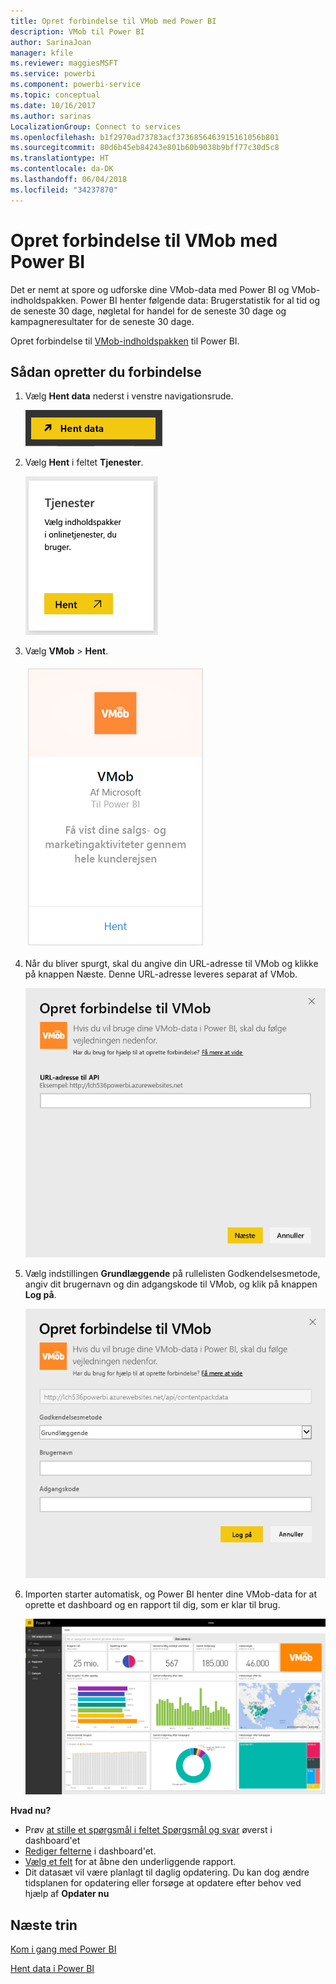 ```yaml
---
title: Opret forbindelse til VMob med Power BI
description: VMob til Power BI
author: SarinaJoan
manager: kfile
ms.reviewer: maggiesMSFT
ms.service: powerbi
ms.component: powerbi-service
ms.topic: conceptual
ms.date: 10/16/2017
ms.author: sarinas
LocalizationGroup: Connect to services
ms.openlocfilehash: b1f2970ad73783acf3736856463915161056b801
ms.sourcegitcommit: 80d6b45eb84243e801b60b9038b9bff77c30d5c8
ms.translationtype: HT
ms.contentlocale: da-DK
ms.lasthandoff: 06/04/2018
ms.locfileid: "34237870"
---
```

# <a name="connect-to-vmob-with-power-bi"></a>Opret forbindelse til VMob med Power BI
Det er nemt at spore og udforske dine VMob-data med Power BI og VMob-indholdspakken. Power BI henter følgende data: Brugerstatistik for al tid og de seneste 30 dage, nøgletal for handel for de seneste 30 dage og kampagneresultater for de seneste 30 dage.

Opret forbindelse til [VMob-indholdspakken](https://app.powerbi.com/getdata/services/vmob) til Power BI.

## <a name="how-to-connect"></a>Sådan opretter du forbindelse
1. Vælg **Hent data** nederst i venstre navigationsrude.
   
    ![](media/service-connect-to-vmob/getdata.png)
2. Vælg **Hent** i feltet **Tjenester**.
   
   ![](media/service-connect-to-vmob/services.png)
3. Vælg **VMob** \> **Hent**.
   
   ![](media/service-connect-to-vmob/vmob.png)
4. Når du bliver spurgt, skal du angive din URL-adresse til VMob og klikke på knappen Næste. Denne URL-adresse leveres separat af VMob.
   
    ![](media/service-connect-to-vmob/params.png)
5. Vælg indstillingen **Grundlæggende** på rullelisten Godkendelsesmetode, angiv dit brugernavn og din adgangskode til VMob, og klik på knappen **Log på**.
   
    ![](media/service-connect-to-vmob/creds.png)
6. Importen starter automatisk, og Power BI henter dine VMob-data for at oprette et dashboard og en rapport til dig, som er klar til brug.
   
   ![](media/service-connect-to-vmob/dashboard2.png)

**Hvad nu?**

* Prøv [at stille et spørgsmål i feltet Spørgsmål og svar](power-bi-q-and-a.md) øverst i dashboard'et
* [Rediger felterne](service-dashboard-edit-tile.md) i dashboard'et.
* [Vælg et felt](service-dashboard-tiles.md) for at åbne den underliggende rapport.
* Dit datasæt vil være planlagt til daglig opdatering. Du kan dog ændre tidsplanen for opdatering eller forsøge at opdatere efter behov ved hjælp af **Opdater nu**

## <a name="next-steps"></a>Næste trin
[Kom i gang med Power BI](service-get-started.md)

[Hent data i Power BI](service-get-data.md)

